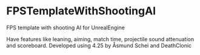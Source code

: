 # FPSTemplateWithShootingAI
 FPS template with shooting AI for UnrealEngine
 
 Have features like leaning, aiming, match time, projectile sound attenuation and scoreboard.
 Developed using 4.25 by Åsmund Schei and DeathClonic 
